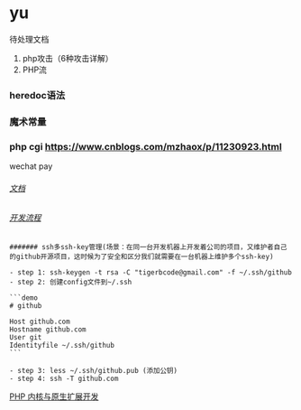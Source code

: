 # yu
待处理文档
1. php攻击（6种攻击详解）
2. PHP流
### heredoc语法
### 魔术常量
### php cgi https://www.cnblogs.com/mzhaox/p/11230923.html

wechat pay

###### [文档](https://pay.weixin.qq.com/wiki/doc/api/index.html)
###### [开发流程](https://pay.weixin.qq.com/wiki/doc/api/H5.php?chapter=15_4)

`````````
####### ssh多ssh-key管理(场景：在同一台开发机器上开发着公司的项目，又维护者自己的github开源项目，这时候为了安全和区分我们就需要在一台机器上维护多个ssh-key)

- step 1: ssh-keygen -t rsa -C "tigerbcode@gmail.com" -f ~/.ssh/github
- step 2: 创建config文件到~/.ssh

```demo
# github

Host github.com
Hostname github.com
User git
Identityfile ~/.ssh/github
```

- step 3: less ~/.ssh/github.pub (添加公钥)
- step 4: ssh -T github.com

`````````




[PHP 内核与原生扩展开发](https://learnku.com/docs/php-internals/php7)